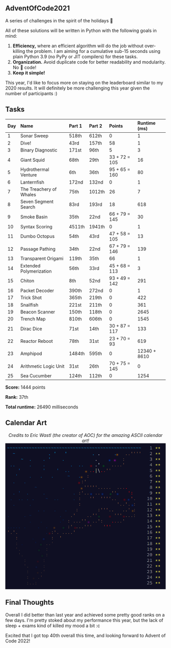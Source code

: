 ## AdventOfCode2021
A series of challenges in the spirit of the holidays 🎄

All of these solutions will be written in Python with the following goals in mind:
1. __Efficiency,__ where an efficient algorithm will do the job without over-killing the problem. I am aiming for a cumulative sub-15 seconds using plain Python 3.9 (no PyPy or JIT compilers) for these tasks.
2. __Organization.__ Avoid duplicate code for better readability and modularity. No 🍝 code!
3. __Keep it simple!__

This year, I'd like to focus more on staying on the leaderboard similar to my 2020 results. 
It will definitely be more challenging this year given the number of participants :)

## Tasks

| Day | Name                               | Part 1 | Part 2 | Points        | Runtime (ms) |
| --- | :--------------------------------- |:------ |:------ | :------------ | :----------- |
| 1   | Sonar Sweep                        | 518th  | 612th  | 0             | 1            |
| 2   | Dive!                              | 43rd   | 157th  | 58            | 1            |
| 3   | Binary Diagnostic                  | 171st  | 96th   | 5             | 3            |
| 4   | Giant Squid                        | 68th   | 29th   | 33 + 72 = 105 | 16           |
| 5   | Hydrothermal Venture               | 6th    | 36th   | 95 + 65 = 160 | 80           |
| 6   | Lanternfish                        | 172nd  | 132nd  | 0             | 1            |
| 7   | The Treachery of Whales            | 75th   | 1012th | 26            | 7            |
| 8   | Seven Segment Search               | 83rd   | 193rd  | 18            | 618          |
| 9   | Smoke Basin                        | 35th   | 22nd   | 66 + 79 = 145 | 30           |
| 10  | Syntax Scoring                     | 4511th | 1941th | 0             | 1            |
| 11  | Dumbo Octopus                      | 54th   | 43rd   | 47 + 58 = 105 | 13           |
| 12  | Passage Pathing                    | 34th   | 22nd   | 67 + 79 = 146 | 139          |
| 13  | Transparent Origami                | 119th  | 35th   | 66            | 1            |
| 14  | Extended Polymerization            | 56th   | 33rd   | 45 + 68 = 113 | 3            |
| 15  | Chiton                             | 8th    | 52nd   | 93 + 49 = 142 | 291          |
| 16  | Packet Decoder                     | 390th  | 272nd  | 0             | 1            |
| 17  | Trick Shot                         | 365th  | 219th  | 0             | 422          |
| 18  | Snailfish                          | 221st  | 211th  | 0             | 361          |
| 19  | Beacon Scanner                     | 150th  | 118th  | 0             | 2645         |
| 20  | Trench Map                         | 810th  | 606th  | 0             | 1545         |
| 21  | Dirac Dice                         | 71st   | 14th   | 30 + 87 = 117 | 133          |
| 22  | Reactor Reboot                     | 78th   | 31st   | 23 + 70 = 93  | 619          |
| 23  | Amphipod                           | 1484th | 595th  | 0             | 12340 + 8610 |
| 24  | Arithmetic Logic Unit              | 31st   | 26th   | 70 + 75 = 145 | 0            |
| 25  | Sea Cucumber                       | 124th  | 112th  | 0             | 1254         |

__Score:__ 1444 points

__Rank:__ 37th

__Total runtime:__ 26490 milliseconds

## Calendar Art

<p align="center" width="100%">
  <i>Credits to Eric Wastl (the creator of AOC) for the amazing ASCII calendar art!</i> <br>
  <img align="center" src="art.png"> 
</p>


## Final Thoughts 

Overall I did better than last year and achieved some pretty good ranks on a few days. I'm pretty stoked about my performance this year, but the lack of sleep + exams kind of killed my mood a bit :c 

Excited that I got top 40th overall this time, and looking forward to Advent of Code 2022!

